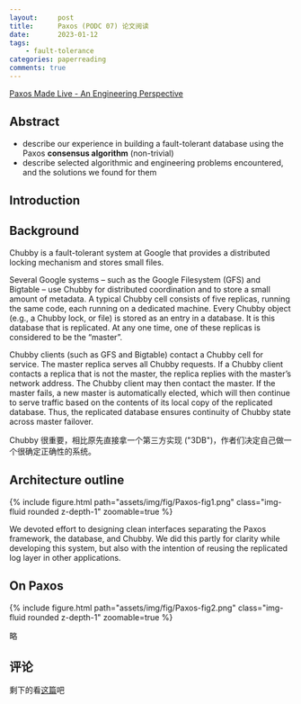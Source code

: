 ```yaml
---
layout:     post
title:      Paxos (PODC 07) 论文阅读
date:       2023-01-12
tags:
    - fault-tolerance
categories: paperreading
comments: true
---
```


[Paxos Made Live - An Engineering Perspective](https://dl.acm.org/doi/pdf/10.1145/1281100.1281103)

## Abstract

- describe our experience in building a fault-tolerant database using the Paxos **consensus algorithm** (non-trivial)
- describe selected algorithmic and engineering problems encountered, and the solutions we found for them

## Introduction

## Background

Chubby is a fault-tolerant system at Google that provides a distributed locking mechanism and stores small files.

Several Google systems – such as the Google Filesystem (GFS) and Bigtable – use Chubby for distributed coordination and to store a small amount of metadata. A typical Chubby cell consists of five replicas, running the same code, each running on a dedicated machine. Every Chubby object (e.g., a Chubby lock, or file) is stored as an entry in a database. It is this database that is replicated. At any one time, one of these replicas is considered to be the “master”.

Chubby clients (such as GFS and Bigtable) contact a Chubby cell for service. The master replica serves all Chubby requests. If a Chubby client contacts a replica that is not the master, the replica replies with the master’s network address. The Chubby client may then contact the master. If the master fails, a new master is automatically elected, which will then continue to serve traffic based on the contents of its local copy of the replicated database. Thus, the replicated database ensures continuity of Chubby state across master failover.

Chubby 很重要，相比原先直接拿一个第三方实现 ("3DB")，作者们决定自己做一个很确定正确性的系统。

## Architecture outline

{% include figure.html path="assets/img/fig/Paxos-fig1.png" class="img-fluid rounded z-depth-1" zoomable=true %}

We devoted effort to designing clean interfaces separating the Paxos framework, the database, and Chubby. We did this partly for clarity while developing this system, but also with the intention of reusing the replicated log layer in other applications.

## On Paxos

{% include figure.html path="assets/img/fig/Paxos-fig2.png" class="img-fluid rounded z-depth-1" zoomable=true %}

略

## 评论

剩下的看[这篇](https://fuzhe1989.github.io/2021/03/25/paxos-made-live/)吧